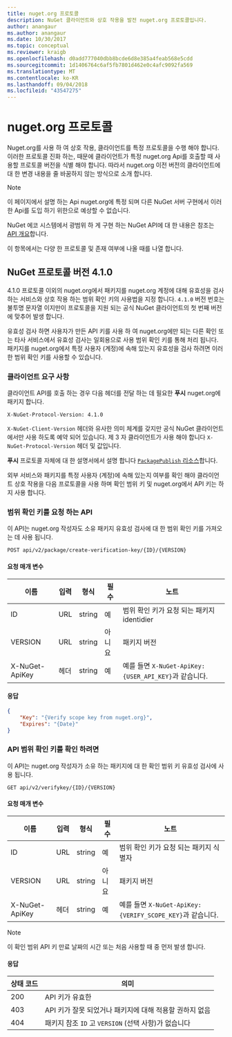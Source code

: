 ```yaml
---
title: nuget.org 프로토콜
description: NuGet 클라이언트와 상호 작용을 발전 nuget.org 프로토콜입니다.
author: anangaur
ms.author: anangaur
ms.date: 10/30/2017
ms.topic: conceptual
ms.reviewer: kraigb
ms.openlocfilehash: d0add777040dbb8bcde6d8e385a4feab568e5cdd
ms.sourcegitcommit: 1d1406764c6af5fb7801d462e0c4afc9092fa569
ms.translationtype: MT
ms.contentlocale: ko-KR
ms.lasthandoff: 09/04/2018
ms.locfileid: "43547275"
---
```

# <a name="nugetorg-protocols"></a>nuget.org 프로토콜

Nuget.org를 사용 하 여 상호 작용, 클라이언트를 특정 프로토콜을 수행 해야 합니다. 이러한 프로토콜 진화 하는, 때문에 클라이언트가 특정 nuget.org Api를 호출할 때 사용할 프로토콜 버전을 식별 해야 합니다. 따라서 nuget.org 이전 버전의 클라이언트에 대 한 변경 내용을 줄 바꿈하지 않는 방식으로 소개 합니다.

> [!Note]
> 이 페이지에서 설명 하는 Api nuget.org에 특정 되며 다른 NuGet 서버 구현에서 이러한 Api를 도입 하기 위한으로 예상할 수 없습니다. 

NuGet 에코 시스템에서 광범위 하 게 구현 하는 NuGet API에 대 한 내용은 참조는 [API 개요](overview.md)합니다.

이 항목에서는 다양 한 프로토콜 및 존재 여부에 나올 때를 나열 합니다.

## <a name="nuget-protocol-version-410"></a>NuGet 프로토콜 버전 4.1.0

4.1.0 프로토콜 이외의 nuget.org에서 패키지를 nuget.org 계정에 대해 유효성을 검사 하는 서비스와 상호 작용 하는 범위 확인 키의 사용법을 지정 합니다. `4.1.0` 버전 번호는 불투명 문자열 이지만이 프로토콜을 지원 되는 공식 NuGet 클라이언트의 첫 번째 버전에 맞추어 발생 합니다.

유효성 검사 하면 사용자가 만든 API 키를 사용 하 여 nuget.org에만 되는 다른 확인 또는 타사 서비스에서 유효성 검사는 일회용으로 사용 범위 확인 키를 통해 처리 됩니다. 패키지를 nuget.org에서 특정 사용자 (계정)에 속해 있는지 유효성을 검사 하려면 이러한 범위 확인 키를 사용할 수 있습니다.

### <a name="client-requirement"></a>클라이언트 요구 사항

클라이언트 API를 호출 하는 경우 다음 헤더를 전달 하는 데 필요한 **푸시** nuget.org에 패키지 합니다.

    X-NuGet-Protocol-Version: 4.1.0

`X-NuGet-Client-Version` 헤더와 유사한 의미 체계를 갖지만 공식 NuGet 클라이언트 에서만 사용 하도록 예약 되어 있습니다. 제 3 자 클라이언트가 사용 해야 합니다 `X-NuGet-Protocol-Version` 헤더 및 값입니다.

**푸시** 프로토콜 자체에 대 한 설명서에서 설명 합니다 [ `PackagePublish` 리소스](package-publish-resource.md)합니다.

외부 서비스와 패키지를 특정 사용자 (계정)에 속해 있는지 여부를 확인 해야 클라이언트 상호 작용을 다음 프로토콜을 사용 하며 확인 범위 키 및 nuget.org에서 API 키는 하지 사용 합니다.

### <a name="api-to-request-a-verify-scope-key"></a>범위 확인 키를 요청 하는 API

이 API는 nuget.org 작성자도 소유 패키지 유효성 검사에 대 한 범위 확인 키를 가져오는 데 사용 됩니다.

    POST api/v2/package/create-verification-key/{ID}/{VERSION}

#### <a name="request-parameters"></a>요청 매개 변수

이름           | 입력     | 형식   | 필수 | 노트
-------------- | ------ | ------ | -------- | -----
ID             | URL    | string | 예      | 범위 확인 키가 요청 되는 패키지 identidier
VERSION        | URL    | string | 아니요       | 패키지 버전
X-NuGet-ApiKey | 헤더 | string | 예      | 예를 들면 `X-NuGet-ApiKey: {USER_API_KEY}`과 같습니다.

#### <a name="response"></a>응답

```json
{
    "Key": "{Verify scope key from nuget.org}",
    "Expires": "{Date}"
}
```

### <a name="api-to-verify-the-verify-scope-key"></a>API 범위 확인 키를 확인 하려면

이 API는 nuget.org 작성자가 소유 하는 패키지에 대 한 확인 범위 키 유효성 검사에 사용 됩니다.

    GET api/v2/verifykey/{ID}/{VERSION}

#### <a name="request-parameters"></a>요청 매개 변수

이름           | 입력     | 형식   | 필수 | 노트
-------------  | ------ | ------ | -------- | -----
ID             | URL    | string | 예      | 범위 확인 키가 요청 되는 패키지 식별자
VERSION        | URL    | string | 아니요       | 패키지 버전
X-NuGet-ApiKey | 헤더 | string | 예      | 예를 들면 `X-NuGet-ApiKey: {VERIFY_SCOPE_KEY}`과 같습니다.

> [!Note]
> 이 확인 범위 API 키 만료 날짜의 시간 또는 처음 사용할 때 중 먼저 발생 합니다.

#### <a name="response"></a>응답

상태 코드 | 의미
----------- | -------
200         | API 키가 유효한
403         | API 키가 잘못 되었거나 패키지에 대해 적용할 권하지 없음
404         | 패키지 참조 `ID` 고 `VERSION` (선택 사항)가 없습니다
